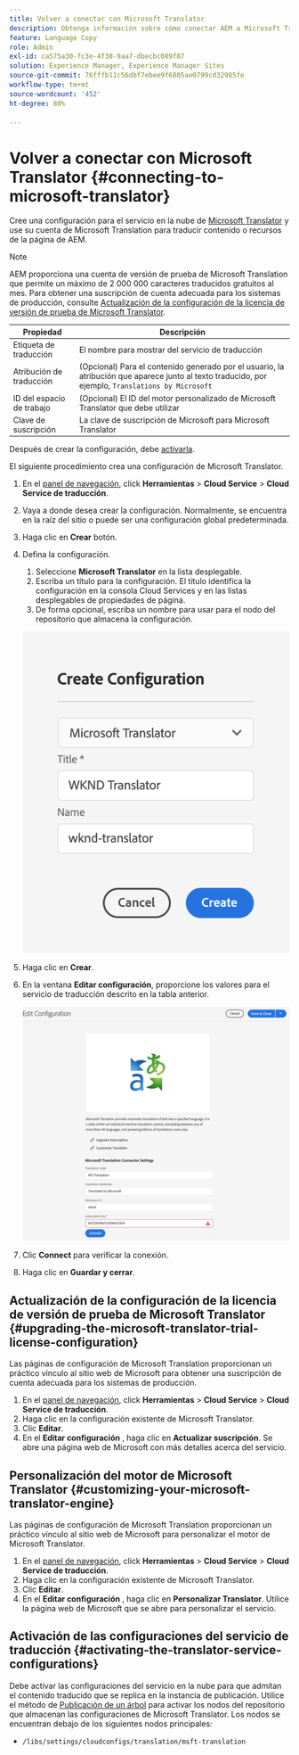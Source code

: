```yaml
---
title: Volver a conectar con Microsoft Translator
description: Obtenga información sobre cómo conectar AEM a Microsoft Translator de forma predeterminada para automatizar el flujo de trabajo de traducción.
feature: Language Copy
role: Admin
exl-id: ca575a30-fc3e-4f38-9aa7-dbecbc089f87
solution: Experience Manager, Experience Manager Sites
source-git-commit: 76fffb11c56dbf7ebee9f6805ae0799cd32985fe
workflow-type: tm+mt
source-wordcount: '452'
ht-degree: 80%

---
```


# Volver a conectar con Microsoft Translator {#connecting-to-microsoft-translator}

Cree una configuración para el servicio en la nube de [Microsoft Translator](https://www.microsoft.com/es-es/translator/business/) y use su cuenta de Microsoft Translation para traducir contenido o recursos de la página de AEM.

>[!NOTE]
>
>AEM proporciona una cuenta de versión de prueba de Microsoft Translation que permite un máximo de 2 000 000 caracteres traducidos gratuitos al mes. Para obtener una suscripción de cuenta adecuada para los sistemas de producción, consulte [Actualización de la configuración de la licencia de versión de prueba de Microsoft Translator](#upgrading-the-microsoft-translator-trial-license-configuration).

| Propiedad | Descripción |
|---|---|
| Etiqueta de traducción | El nombre para mostrar del servicio de traducción |
| Atribución de traducción | (Opcional) Para el contenido generado por el usuario, la atribución que aparece junto al texto traducido, por ejemplo, `Translations by Microsoft` |
| ID del espacio de trabajo | (Opcional) El ID del motor personalizado de Microsoft Translator que debe utilizar |
| Clave de suscripción | La clave de suscripción de Microsoft para Microsoft Translator |

Después de crear la configuración, debe [activarla](#activating-the-translator-service-configurations).

El siguiente procedimiento crea una configuración de Microsoft Translator.

1. En el [panel de navegación,](/help/sites-authoring/basic-handling.md#first-steps) click **Herramientas** > **Cloud Service** > **Cloud Service de traducción**.
1. Vaya a donde desea crear la configuración. Normalmente, se encuentra en la raíz del sitio o puede ser una configuración global predeterminada.
1. Haga clic en **Crear** botón.
1. Defina la configuración.
   1. Seleccione **Microsoft Translator** en la lista desplegable.
   1. Escriba un título para la configuración. El título identifica la configuración en la consola Cloud Services y en las listas desplegables de propiedades de página.
   1. De forma opcional, escriba un nombre para usar para el nodo del repositorio que almacena la configuración.

   ![Creación de configuración de traducción](assets/create-translation-config.png)

1. Haga clic en **Crear**.
1. En la ventana **Editar configuración**, proporcione los valores para el servicio de traducción descrito en la tabla anterior.

   ![Edición de la configuración de traducción](assets/edit-translation-config.png)

1. Clic **Connect** para verificar la conexión.
1. Haga clic en **Guardar y cerrar**.

## Actualización de la configuración de la licencia de versión de prueba de Microsoft Translator {#upgrading-the-microsoft-translator-trial-license-configuration}

Las páginas de configuración de Microsoft Translation proporcionan un práctico vínculo al sitio web de Microsoft para obtener una suscripción de cuenta adecuada para los sistemas de producción.

1. En el [panel de navegación,](/help/sites-authoring/basic-handling.md#first-steps) click **Herramientas** > **Cloud Service** > **Cloud Service de traducción**.
1. Haga clic en la configuración existente de Microsoft Translator.
1. Clic **Editar**.
1. En el **Editar configuración** , haga clic en **Actualizar suscripción**. Se abre una página web de Microsoft con más detalles acerca del servicio.

## Personalización del motor de Microsoft Translator {#customizing-your-microsoft-translator-engine}

Las páginas de configuración de Microsoft Translation proporcionan un práctico vínculo al sitio web de Microsoft para personalizar el motor de Microsoft Translator.

1. En el [panel de navegación,](/help/sites-authoring/basic-handling.md#first-steps) click **Herramientas** > **Cloud Service** > **Cloud Service de traducción**.
1. Haga clic en la configuración existente de Microsoft Translator.
1. Clic **Editar**.
1. En el **Editar configuración** , haga clic en **Personalizar Translator**. Utilice la página web de Microsoft que se abre para personalizar el servicio.

## Activación de las configuraciones del servicio de traducción {#activating-the-translator-service-configurations}

Debe activar las configuraciones del servicio en la nube para que admitan el contenido traducido que se replica en la instancia de publicación. Utilice el método de [Publicación de un árbol](/help/sites-authoring/publishing-pages.md#publishing-and-unpublishing-a-tree) para activar los nodos del repositorio que almacenan las configuraciones de Microsoft Translator. Los nodos se encuentran debajo de los siguientes nodos principales:

* `/libs/settings/cloudconfigs/translation/msft-translation`
